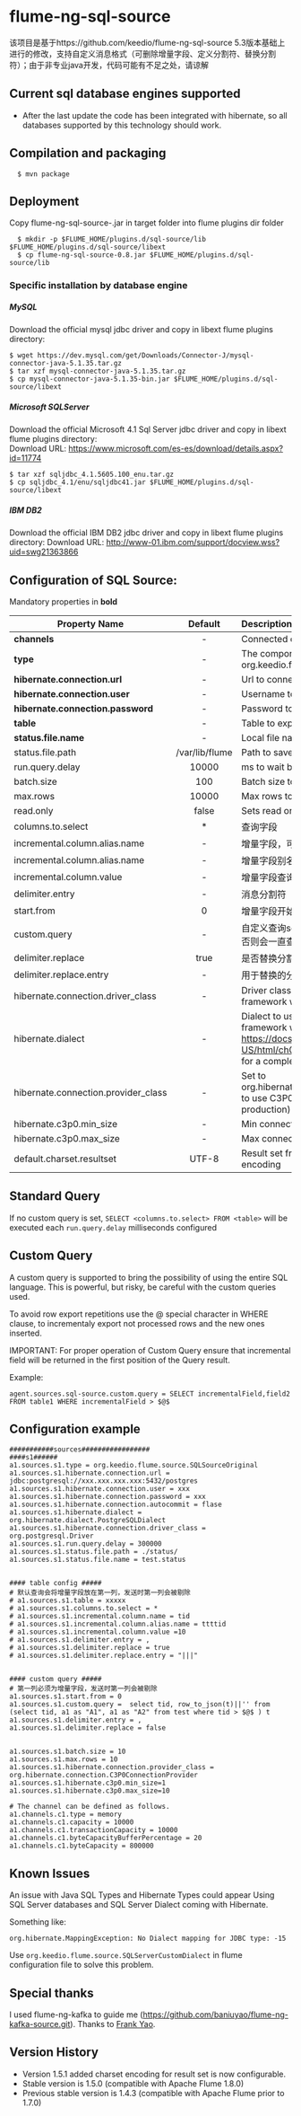 flume-ng-sql-source
================

该项目是基于https://github.com/keedio/flume-ng-sql-source 5.3版本基础上进行的修改，支持自定义消息格式（可删除增量字段、定义分割符、替换分割符）；由于非专业java开发，代码可能有不足之处，请谅解

Current sql database engines supported
-------------------------------
- After the last update the code has been integrated with hibernate, so all databases supported by this technology should work.

Compilation and packaging
----------
```
  $ mvn package
```

Deployment
----------

Copy flume-ng-sql-source-<version>.jar in target folder into flume plugins dir folder
```
  $ mkdir -p $FLUME_HOME/plugins.d/sql-source/lib $FLUME_HOME/plugins.d/sql-source/libext
  $ cp flume-ng-sql-source-0.8.jar $FLUME_HOME/plugins.d/sql-source/lib
```

### Specific installation by database engine

##### MySQL
Download the official mysql jdbc driver and copy in libext flume plugins directory:
```
$ wget https://dev.mysql.com/get/Downloads/Connector-J/mysql-connector-java-5.1.35.tar.gz
$ tar xzf mysql-connector-java-5.1.35.tar.gz
$ cp mysql-connector-java-5.1.35-bin.jar $FLUME_HOME/plugins.d/sql-source/libext
```

##### Microsoft SQLServer
Download the official Microsoft 4.1 Sql Server jdbc driver and copy in libext flume plugins directory:  
Download URL: https://www.microsoft.com/es-es/download/details.aspx?id=11774  
```
$ tar xzf sqljdbc_4.1.5605.100_enu.tar.gz
$ cp sqljdbc_4.1/enu/sqljdbc41.jar $FLUME_HOME/plugins.d/sql-source/libext
```

##### IBM DB2
Download the official IBM DB2 jdbc driver and copy in libext flume plugins directory:
Download URL: http://www-01.ibm.com/support/docview.wss?uid=swg21363866

Configuration of SQL Source:
----------
Mandatory properties in <b>bold</b>

| Property Name | Default | Description |
| ----------------------- | :-----: | :---------- |
| <b>channels</b> | - | Connected channel names |
| <b>type</b> | - | The component type name, needs to be org.keedio.flume.source.SQLSource  |
| <b>hibernate.connection.url</b> | - | Url to connect with the remote Database |
| <b>hibernate.connection.user</b> | - | Username to connect with the database |
| <b>hibernate.connection.password</b> | - | Password to connect with the database |
| <b>table</b> | - | Table to export data |
| <b>status.file.name</b> | - | Local file name to save last row number read |
| status.file.path | /var/lib/flume | Path to save the status file |
| run.query.delay | 10000 | ms to wait between run queries |
| batch.size| 100 | Batch size to send events to flume channel |
| max.rows | 10000| Max rows to import per query |
| read.only | false| Sets read only session with DDBB |
| columns.to.select | * | 查询字段|
| incremental.column.alias.name | - | 增量字段，可以自定义查询内容 |
| incremental.column.alias.name | - | 增量字段别名 |
| incremental.column.value| - | 增量字段查询开始值 |
| delimiter.entry | - | 消息分割符 |
| start.from | 0 | 增量字段开始值 |
| custom.query | - | 自定义查询sql ， $@$ 为替换增量字段标识， 必须有 $@$ ，否则会一直查询全量并sink |
| delimiter.replace | true | 是否替换分割符 |
| delimiter.replace.entry | - | 用于替换的分隔符 |
| hibernate.connection.driver_class | -| Driver class to use by hibernate, if not specified the framework will auto asign one |
| hibernate.dialect | - | Dialect to use by hibernate, if not specified the framework will auto asign one. Check https://docs.jboss.org/hibernate/orm/4.3/manual/en-US/html/ch03.html#configuration-optional-dialects for a complete list of available dialects |
| hibernate.connection.provider_class | - | Set to org.hibernate.connection.C3P0ConnectionProvider to use C3P0 connection pool (recommended for production) |
| hibernate.c3p0.min_size | - | Min connection pool size |
| hibernate.c3p0.max_size | - | Max connection pool size |
| default.charset.resultset | UTF-8 | Result set from DB converted to charset character encoding |

Standard Query
-------------
If no custom query is set, ```SELECT <columns.to.select> FROM <table>``` will be executed each ```run.query.delay``` milliseconds configured

Custom Query
-------------
A custom query is supported to bring the possibility of using the entire SQL language. This is powerful, but risky, be careful with the custom queries used.  

To avoid row export repetitions use the $@$ special character in WHERE clause, to incrementaly export not processed rows and the new ones inserted.

IMPORTANT: For proper operation of Custom Query ensure that incremental field will be returned in the first position of the Query result.

Example:
```
agent.sources.sql-source.custom.query = SELECT incrementalField,field2 FROM table1 WHERE incrementalField > $@$ 
```

Configuration example
--------------------

```properties
###########sources#################
####s1######
a1.sources.s1.type = org.keedio.flume.source.SQLSourceOriginal
a1.sources.s1.hibernate.connection.url = jdbc:postgresql://xxx.xxx.xxx.xxx:5432/postgres
a1.sources.s1.hibernate.connection.user = xxx
a1.sources.s1.hibernate.connection.password = xxx
a1.sources.s1.hibernate.connection.autocommit = flase
a1.sources.s1.hibernate.dialect = org.hibernate.dialect.PostgreSQLDialect
a1.sources.s1.hibernate.connection.driver_class = org.postgresql.Driver
a1.sources.s1.run.query.delay = 300000
a1.sources.s1.status.file.path = ./status/
a1.sources.s1.status.file.name = test.status


#### table config ##### 
# 默认查询会将增量字段放在第一列，发送时第一列会被剔除 
# a1.sources.s1.table = xxxxx
# a1.sources.s1.columns.to.select = *
# a1.sources.s1.incremental.column.name = tid
# a1.sources.s1.incremental.column.alias.name = ttttid 
# a1.sources.s1.incremental.column.value =10
# a1.sources.s1.delimiter.entry = ,
# a1.sources.s1.delimiter.replace = true
# a1.sources.s1.delimiter.replace.entry = "|||"


#### custom query ##### 
# 第一列必须为增量字段，发送时第一列会被剔除 
a1.sources.s1.start.from = 0
a1.sources.s1.custom.query =  select tid, row_to_json(t)||'' from (select tid, a1 as "A1", a1 as "A2" from test where tid > $@$ ) t 
a1.sources.s1.delimiter.entry = ,
a1.sources.s1.delimiter.replace = false


a1.sources.s1.batch.size = 10
a1.sources.s1.max.rows = 10
a1.sources.s1.hibernate.connection.provider_class = org.hibernate.connection.C3P0ConnectionProvider
a1.sources.s1.hibernate.c3p0.min_size=1
a1.sources.s1.hibernate.c3p0.max_size=10

# The channel can be defined as follows.
a1.channels.c1.type = memory
a1.channels.c1.capacity = 10000
a1.channels.c1.transactionCapacity = 10000
a1.channels.c1.byteCapacityBufferPercentage = 20
a1.channels.c1.byteCapacity = 800000
```

Known Issues
---------
An issue with Java SQL Types and Hibernate Types could appear Using SQL Server databases and SQL Server Dialect coming with Hibernate.  
  
Something like:
```
org.hibernate.MappingException: No Dialect mapping for JDBC type: -15
```

Use ```org.keedio.flume.source.SQLServerCustomDialect``` in flume configuration file to solve this problem.

Special thanks
---------------

I used flume-ng-kafka to guide me (https://github.com/baniuyao/flume-ng-kafka-source.git).
Thanks to [Frank Yao](https://github.com/baniuyao).

Version History
---------------
+ Version 1.5.1 added charset encoding for result set is now configurable.
+ Stable version is 1.5.0 (compatible with Apache Flume 1.8.0)
+ Previous stable version is 1.4.3 (compatible with Apache Flume prior to 1.7.0)
